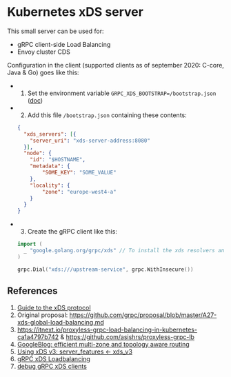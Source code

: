 # Kubernetes xDS server
This small server can be used for:
- gRPC client-side Load Balancing
- Envoy cluster CDS

Configuration in the client (supported clients as of september 2020: C-core, Java & Go) goes like this:

- 1. Set the environment variable `GRPC_XDS_BOOTSTRAP=/bootstrap.json` ([doc](https://github.com/grpc/grpc-go/tree/master/examples/features/xds))
- 2. Add this file `/bootstrap.json` containing these contents:
     
    ```json
    {
      "xds_servers": [{
        "server_uri": "xds-server-address:8080"
      }],
      "node": {
        "id": "$HOSTNAME",
        "metadata": {
            "SOME_KEY": "SOME_VALUE"
        },
        "locality": {
            "zone": "europe-west4-a"
        }
      }
    } 
    ```
- 3. Create the gRPC client like this:
    ```go
    import (
      _ "google.golang.org/grpc/xds" // To install the xds resolvers and balancers.
    )
  
    grpc.Dial("xds:///upstream-service", grpc.WithInsecure())
    ```

## References
1. [Guide to the xDS protocol](https://www.envoyproxy.io/docs/envoy/latest/api-docs/xds_protocol)
1. Original proposal: https://github.com/grpc/proposal/blob/master/A27-xds-global-load-balancing.md
1. https://itnext.io/proxyless-grpc-load-balancing-in-kubernetes-ca1a4797b742 & https://github.com/asishrs/proxyless-grpc-lb
1. [GoogleBlog: efficient multi-zone and topology aware routing](https://opensource.googleblog.com/2020/11/kubernetes-efficient-multi-zone.html)
1. [Using xDS v3: server_features <- xds_v3](https://github.com/grpc/proposal/blob/master/A30-xds-v3.md)
1. [gRPC xDS Loadbalancing](https://github.com/salrashid123/grpc_xds)
1. [debug gRPC xDS clients](https://github.com/grpc-ecosystem/grpcdebug#debug-xds)
